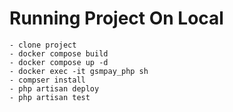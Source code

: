 # Running Project On Local

    - clone project
    - docker compose build
    - docker compose up -d
    - docker exec -it gsmpay_php sh
    - compser install
    - php artisan deploy 
    - php artisan test
